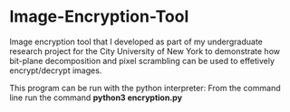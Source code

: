 # Image-Encryption-Tool
Image encryption tool that I developed as part of my undergraduate research project for the City University of New York to demonstrate how bit-plane decomposition and pixel scrambling can be used to effetively encrypt/decrypt images.

This program can be run with the python interpreter:
From the command line run the command **python3 encryption.py**